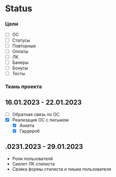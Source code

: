 # Status

### Цели 

- [ ]  ОС
- [ ] Статусы
- [ ]  Повторные
- [ ]  Оплаты
- [ ]  ЛК
- [ ]  Банеры
- [ ]  Бонусы
- [ ]  Тесты

### Ткань проекта
## 16.01.2023 - 22.01.2023

- [ ] Обратная связь по ОС
- [x] Реализация ОС с письмом 
    - [x]  Анкета 
    - [x]  Гардероб 

## .0231.2023 - 29.01.2023
- Роли пользователй 
- Скелет ЛК стилиста
- Свзяка формы стилиста и пиьма пользователя 

